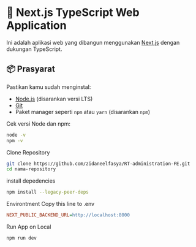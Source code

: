 # 🚀 Next.js TypeScript Web Application

Ini adalah aplikasi web yang dibangun menggunakan [Next.js](https://nextjs.org/) dengan dukungan TypeScript.

## 📦 Prasyarat

Pastikan kamu sudah menginstal:

- [Node.js](https://nodejs.org/) (disarankan versi LTS)
- [Git](https://git-scm.com/)
- Paket manager seperti `npm` atau `yarn` (disarankan `npm`)

Cek versi Node dan npm:

```bash
node -v
npm -v
```

Clone Repository
```bash
git clone https://github.com/zidaneelfasya/RT-administration-FE.git
cd nama-repository
```

install depedencies
```bash
npm install --legacy-peer-deps
```
Environtment
Copy this line to .env
```ini 
NEXT_PUBLIC_BACKEND_URL=http://localhost:8000
```

Run App on Local
```bash
npm run dev
```
